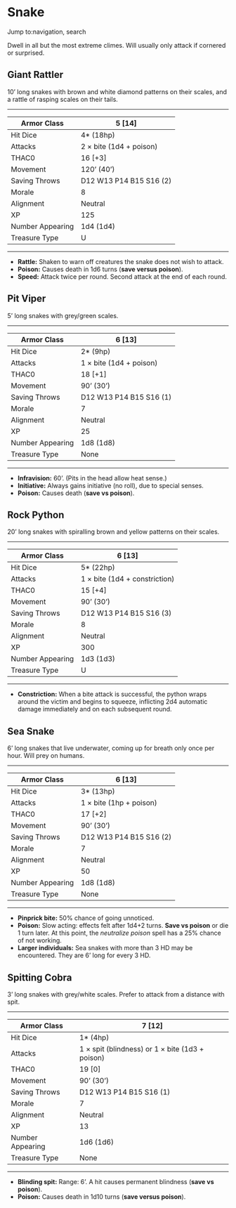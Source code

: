 # Snake

Jump to:navigation, search

Dwell in all but the most extreme climes. Will usually only attack if cornered or surprised.

## Giant Rattler

10’ long snakes with brown and white diamond patterns on their scales, and a rattle of rasping scales on their tails.

------

| Armor Class     | 5 [14]                  |
| ---------------- | ----------------------- |
| Hit Dice         | 4* (18hp)               |
| Attacks          | 2 × bite (1d4 + poison) |
| THAC0            | 16 [+3]                 |
| Movement         | 120’ (40’)              |
| Saving Throws    | D12 W13 P14 B15 S16 (2) |
| Morale           | 8                       |
| Alignment        | Neutral                 |
| XP               | 125                     |
| Number Appearing | 1d4 (1d4)               |
| Treasure Type    | U                       |

------

- **Rattle:** Shaken to warn off creatures the snake does not wish to attack.
- **Poison:** Causes death in 1d6 turns (**save versus poison**).
- **Speed:** Attack twice per round. Second attack at the end of each round.

## Pit Viper

5’ long snakes with grey/green scales.

------

| Armor Class     | 6 [13]                  |
| ---------------- | ----------------------- |
| Hit Dice         | 2* (9hp)                |
| Attacks          | 1 × bite (1d4 + poison) |
| THAC0            | 18 [+1]                 |
| Movement         | 90’ (30’)               |
| Saving Throws    | D12 W13 P14 B15 S16 (1) |
| Morale           | 7                       |
| Alignment        | Neutral                 |
| XP               | 25                      |
| Number Appearing | 1d8 (1d8)               |
| Treasure Type    | None                    |

------

- **Infravision:** 60’. (Pits in the head allow heat sense.)
- **Initiative:** Always gains initiative (no roll), due to special senses.
- **Poison:** Causes death (**save vs poison**).

## Rock Python

20’ long snakes with spiralling brown and yellow patterns on their scales.

------

| Armor Class     | 6 [13]                        |
| ---------------- | ----------------------------- |
| Hit Dice         | 5* (22hp)                     |
| Attacks          | 1 × bite (1d4 + constriction) |
| THAC0            | 15 [+4]                       |
| Movement         | 90’ (30’)                     |
| Saving Throws    | D12 W13 P14 B15 S16 (3)       |
| Morale           | 8                             |
| Alignment        | Neutral                       |
| XP               | 300                           |
| Number Appearing | 1d3 (1d3)                     |
| Treasure Type    | U                             |

------

- **Constriction:** When a bite attack is successful, the python wraps around the victim and begins to squeeze, inflicting 2d4 automatic damage immediately and on each subsequent round.

## Sea Snake

6’ long snakes that live underwater, coming up for breath only once per hour. Will prey on humans.

------

| Armor Class     | 6 [13]                  |
| ---------------- | ----------------------- |
| Hit Dice         | 3* (13hp)               |
| Attacks          | 1 × bite (1hp + poison) |
| THAC0            | 17 [+2]                 |
| Movement         | 90’ (30’)               |
| Saving Throws    | D12 W13 P14 B15 S16 (2) |
| Morale           | 7                       |
| Alignment        | Neutral                 |
| XP               | 50                      |
| Number Appearing | 1d8 (1d8)               |
| Treasure Type    | None                    |

------

- **Pinprick bite:** 50% chance of going unnoticed.
- **Poison:** Slow acting: effects felt after 1d4+2 turns. **Save vs poison** or die 1 turn later. At this point, the *neutralize poison* spell has a 25% chance of not working.
- **Larger individuals:** Sea snakes with more than 3 HD may be encountered. They are 6’ long for every 3 HD.

## Spitting Cobra

3’ long snakes with grey/white scales. Prefer to attack from a distance with spit.

------

| Armor Class     | 7 [12]                                          |
| ---------------- | ----------------------------------------------- |
| Hit Dice         | 1* (4hp)                                        |
| Attacks          | 1 × spit (blindness) or 1 × bite (1d3 + poison) |
| THAC0            | 19 [0]                                          |
| Movement         | 90’ (30’)                                       |
| Saving Throws    | D12 W13 P14 B15 S16 (1)                         |
| Morale           | 7                                               |
| Alignment        | Neutral                                         |
| XP               | 13                                              |
| Number Appearing | 1d6 (1d6)                                       |
| Treasure Type    | None                                            |

------

- **Blinding spit:** Range: 6’. A hit causes permanent blindness (**save vs poison**).
- **Poison:** Causes death in 1d10 turns (**save versus poison**).